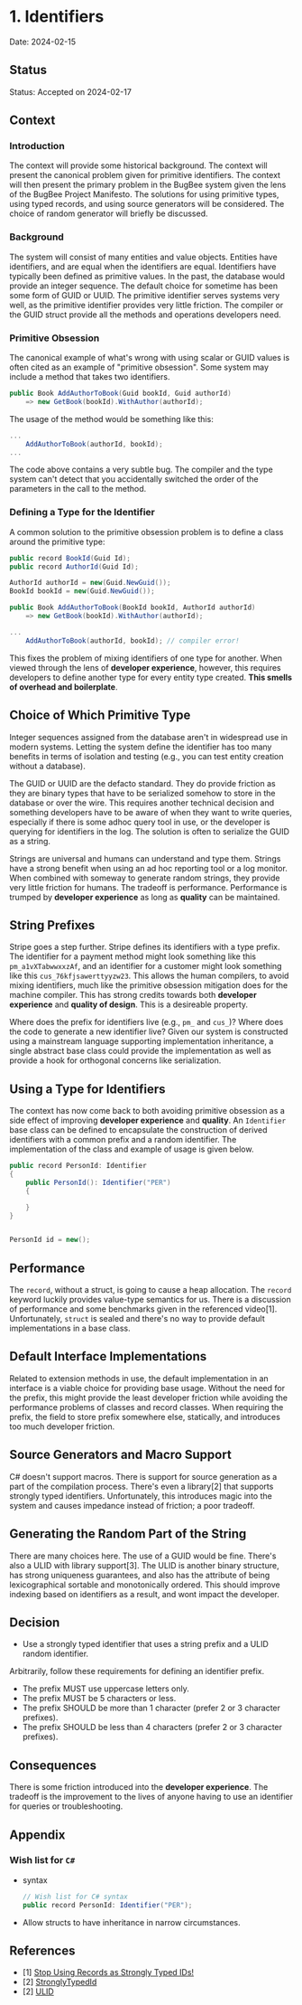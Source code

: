 # 1. Identifiers

Date: 2024-02-15

## Status

Status: Accepted on 2024-02-17

## Context

### Introduction
The context will provide some historical background. The context will present
the canonical problem given for primitive identifiers. The context will then
present the primary problem in the BugBee system given the lens of the BugBee
Project Manifesto. The solutions for using primitive types, using typed records,
and using source generators will be considered. The choice of random generator
will briefly be discussed.


### Background
The system will consist of many entities and value objects. Entities have
identifiers, and are equal when the identifiers are equal. Identifiers have
typically been defined as primitive values. In the past, the database would
provide an integer sequence. The default choice for sometime has been some form
of GUID or UUID. The primitive identifier serves systems very well, as the
primitive identifier provides very little friction. The compiler or the GUID
struct provide all the methods and operations developers need.

### Primitive Obsession
The canonical example of what's wrong with using scalar or GUID values is often
cited as an example of "primitive obsession". Some system may include a method
that takes two identifiers.

```csharp
public Book AddAuthorToBook(Guid bookId, Guid authorId)
    => new GetBook(bookId).WithAuthor(authorId);

```

The usage of the method would be something like this:

```csharp
...
    AddAuthorToBook(authorId, bookId);
...
```

The code above contains a very subtle bug. The compiler and the type system
can't detect that you accidentally switched the order of the parameters in the
call to the method.

### Defining a Type for the Identifier
A common solution to the primitive obsession problem is to define a class around
the primitive type:

``` csharp
public record BookId(Guid Id);
public record AuthorId(Guid Id);

AuthorId authorId = new(Guid.NewGuid());
BookId bookId = new(Guid.NewGuid());

public Book AddAuthorToBook(BookId bookId, AuthorId authorId)
    => new GetBook(bookId).WithAuthor(authorId);

...
    AddAuthorToBook(authorId, bookId); // compiler error!
```

This fixes the problem of mixing identifiers of one type for another. When
viewed through the lens of **developer experience**, however, this requires
developers to define another type for every entity type created. **This smells of overhead and boilerplate**.

## Choice of Which Primitive Type
Integer sequences assigned from the database aren't in widespread use in modern
systems. Letting the system define the identifier has too many benefits in terms
of isolation and testing (e.g., you can test entity creation without a
database).

The GUID or UUID are the defacto standard. They do provide friction as they are
binary types that have to be serialized somehow to store in the database or over
the wire. This requires another technical decision and something developers have
to be aware of when they want to write queries, especially if there is some
adhoc query tool in use, or the developer is querying for identifiers in the
log. The solution is often to serialize the GUID as a string.

Strings are universal and humans can understand and type them. Strings have a
strong benefit when using an ad hoc reporting tool or a log monitor. When
combined with someway to generate random strings, they provide very little
friction for humans. The tradeoff is performance. Performance is trumped by
**developer experience** as long as **quality** can be maintained.

## String Prefixes
Stripe goes a step further. Stripe defines its identifiers with a type prefix.
The identifier for a payment method might look something like this
`pm_a1vXTabwwxxzAf`, and an identifier for a customer might look something like
this `cus_76kfjsawerttyyzw23`. This allows the human compilers, to avoid mixing
identifiers, much like the primitive obsession mitigation does for the machine
compiler. This has strong credits towards both **developer experience** and
**quality of design**. This is a desireable property.

Where does the prefix for identifiers live (e.g., `pm_` and `cus_`)? Where does
the code to generate a new identifier live? Given our system is constructed
using a mainstream language supporting implementation inheritance, a single
abstract base class could provide the implementation as well as provide a hook
for orthogonal concerns like serialization.

## Using a Type for Identifiers
The context has now come back to both avoiding primitive obsession as a
side effect of improving **developer experience** and **quality**. An
`Identifier` base class can be defined to encapsulate the construction of
derived identifiers with a common prefix and a random identifier. The
implementation of the class and example of usage is given below.

``` csharp
public record PersonId: Identifier
{
    public PersonId(): Identifier("PER")
    {

    }
}


PersonId id = new();

```

## Performance
The `record`, without a struct, is going to cause a heap allocation. The
`record` keyword luckily provides value-type semantics for us. There is a
discussion of performance and some benchmarks given in the referenced video[1].
Unfortunately, `struct` is sealed and there's no way to provide default
implementations in a base class.

## Default Interface Implementations
Related to extension methods in use, the default implementation in an interface
is a viable choice for providing base usage. Without the need for the prefix,
this might provide the least developer friction while avoiding the performance
problems of classes and record classes. When requiring the prefix,
the field to store prefix somewhere else, statically, and introduces too much
developer friction.

## Source Generators and Macro Support
C# doesn't support macros. There is support for source generation as a part of
the compilation process. There's even a library[2] that supports strongly typed
identifiers. Unfortunately, this introduces magic into the system and causes
impedance instead of friction; a poor tradeoff.

## Generating the Random Part of the String
There are many choices here. The use of a GUID would be fine. There's also a
ULID with library support[3]. The ULID is another binary structure, has strong
uniqueness guarantees, and also has the attribute of being lexicographical
sortable and monotonically ordered. This should improve indexing based on
identifiers as a result, and wont impact the developer.

## Decision
- Use a strongly typed identifier that uses a string prefix and a ULID random
   identifier.

Arbitrarily, follow these requirements for defining an identifier prefix.
- The prefix MUST use uppercase letters only.
- The prefix MUST be 5 characters or less.
- The prefix SHOULD be more than 1 character (prefer 2 or 3 character
  prefixes).
- The prefix SHOULD be less than 4 characters (prefer 2 or 3 character
  prefixes).

## Consequences
There is some friction introduced into the **developer experience**. The
tradeoff is the improvement to the lives of anyone having to use an identifier
for queries or troubleshooting.

## Appendix

### Wish list for `C#`
- syntax

    ```csharp
    // Wish list for C# syntax
    public record PersonId: Identifier("PER");

    ```

- Allow structs to have inheritance in narrow circumstances.

## References
- [1] [Stop Using Records as Strongly Typed IDs!](https://www.youtube.com/watch?v=dJxVj6390hk)
- [2] [StronglyTypedId](https://github.com/andrewlock/StronglyTypedId)
- [2] [ULID](https://github.com/Cysharp/Ulid)
